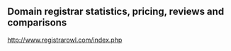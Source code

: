 ## Domain registrar statistics, pricing, reviews and comparisons
http://www.registrarowl.com/index.php
